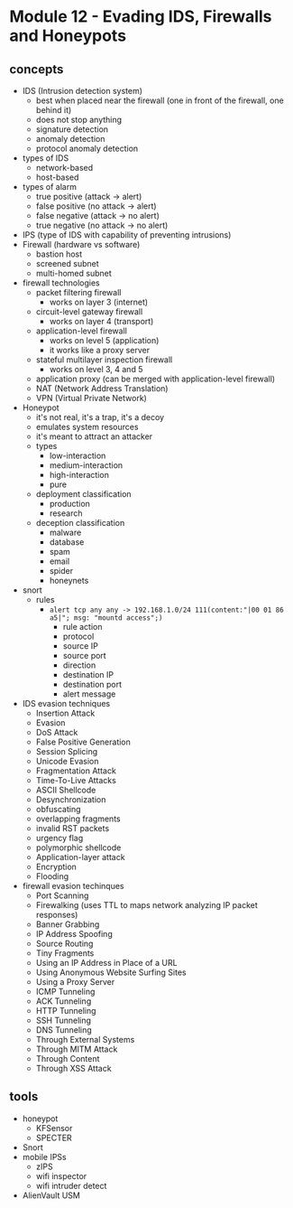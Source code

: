 # Module 12 - Evading IDS, Firewalls and Honeypots

## concepts
- IDS (Intrusion detection system)
    - best when placed near the firewall (one in front of the firewall, one behind it)
    - does not stop anything
    - signature detection
    - anomaly detection
    - protocol anomaly detection
- types of IDS
    - network-based
    - host-based
- types of alarm
    - true positive (attack -> alert)
    - false positive (no attack -> alert)
    - false negative (attack -> no alert)
    - true negative (no attack -> no alert)
- IPS (type of IDS with capability of preventing intrusions)
- Firewall (hardware vs software)
    - bastion host
    - screened subnet
    - multi-homed subnet
- firewall technologies
    - packet filtering firewall 
        - works on layer 3 (internet)
    - circuit-level gateway firewall
        - works on layer 4 (transport)
    - application-level firewall
        - works on level 5 (application)
        - it works like a proxy server
    - stateful multilayer inspection firewall
        - works on level 3, 4 and 5
    - application proxy (can be merged with application-level firewall)
    - NAT (Network Address Translation)
    - VPN (Virtual Private Network)
- Honeypot
    - it's not real, it's a trap, it's a decoy
    - emulates system resources
    - it's meant to attract an attacker
    - types 
        - low-interaction
        - medium-interaction
        - high-interaction
        - pure
    - deployment classification
        - production
        - research
    - deception classification
        - malware
        - database
        - spam
        - email
        - spider
        - honeynets
- snort
    - rules
        - `alert tcp any any -> 192.168.1.0/24 111(content:"|00 01 86 a5|"; msg: "mountd access";)`
            - rule action
            - protocol
            - source IP
            - source port
            - direction
            - destination IP
            - destination port
            - alert message
- IDS evasion techniques
    - Insertion Attack
    - Evasion 
    - DoS Attack 
    - False Positive Generation 
    - Session Splicing 
    - Unicode Evasion 
    - Fragmentation Attack 
    - Time-To-Live Attacks 
    - ASCII Shellcode 
    - Desynchronization
    - obfuscating
    - overlapping fragments
    - invalid RST packets
    - urgency flag
    - polymorphic shellcode
    - Application-layer attack
    - Encryption
    - Flooding
- firewall evasion techinques
    - Port Scanning 
    - Firewalking (uses TTL to maps network analyzing IP packet responses)
    - Banner Grabbing 
    - IP Address Spoofing 
    - Source Routing 
    - Tiny Fragments 
    - Using an IP Address in Place of a URL 
    - Using Anonymous Website Surfing Sites 
    - Using a Proxy Server
    - ICMP Tunneling 
    - ACK Tunneling 
    - HTTP Tunneling 
    - SSH Tunneling 
    - DNS Tunneling 
    - Through External Systems 
    - Through MITM Attack 
    - Through Content 
    - Through XSS Attack
## tools
- honeypot
    - KFSensor
    - SPECTER
- Snort
- mobile IPSs
    - zIPS
    - wifi inspector
    - wifi intruder detect
- AlienVault USM 